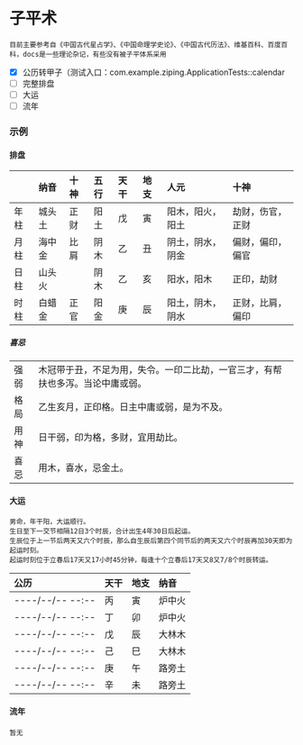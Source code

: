 # 子平术

```text
目前主要参考自《中国古代星占学》、《中国命理学史论》、《中国古代历法》、维基百科、百度百科，docs是一些理论杂记，有些没有被子平体系采用
```

- [x] 公历转甲子（测试入口：com.example.ziping.ApplicationTests::calendar
- [ ] 完整排盘
- [ ] 大运
- [ ] 流年

### 示例
#### 排盘
|     | 纳音  | 十神  | 五行  | 天干  | 地支  | 人元       | 十神       |
|:----|:----|:----|:----|:----|:----|:---------|:---------|
| 年柱  | 城头土 | 正财  | 阳土  | 戊   | 寅   | 阳木，阳火，阳土 | 劫财，伤官，正财 |
| 月柱  | 海中金 | 比肩  | 阴木  | 乙   | 丑   | 阴土，阴水，阴金 | 偏财，偏印，偏官 |
| 日柱  | 山头火 |     | 阴木  | 乙   | 亥   | 阳水，阳木    | 正印，劫财    |
| 时柱  | 白蜡金 | 正官  | 阳金  | 庚   | 辰   | 阳土，阴木，阴水 | 正财，比肩，偏印 |
##### 喜忌
|     |                                         |
|:----|:----------------------------------------|
| 强弱  | 木冠带于丑，不足为用，失令。一印二比劫，一官三才，有帮扶也多泻。当论中庸或弱。 |
| 格局  | 乙生亥月，正印格。日主中庸或弱，是为不及。                   |
| 用神  | 日干弱，印为格，多财，宜用劫比。                        |
| 喜忌  | 用木，喜水，忌金土。                              |

#### 大运
```text
男命，年干阳，大运顺行。
生日至下一交节相隔12日3个时辰，合计出生4年30日后起运。
生辰位于上一节后两天又六个时辰，那么自生辰后第四个同节后的两天又六个时辰再加30天即为起运时刻。
起运时刻位于立春后17天又17小时45分钟，每逢十个立春后17天又8又7/8个时辰转运。
```
| 公历               | 天干  | 地支  | 纳音  |
|:-----------------|:----|:----|:----|
| ----/--/-- --:-- | 丙   | 寅   | 炉中火 |
| ----/--/-- --:-- | 丁   | 卯   | 炉中火 |
| ----/--/-- --:-- | 戊   | 辰   | 大林木 |
| ----/--/-- --:-- | 己   | 巳   | 大林木 |
| ----/--/-- --:-- | 庚   | 午   | 路旁土 |
| ----/--/-- --:-- | 辛   | 未   | 路旁土 |

#### 流年
```text
暂无
```
